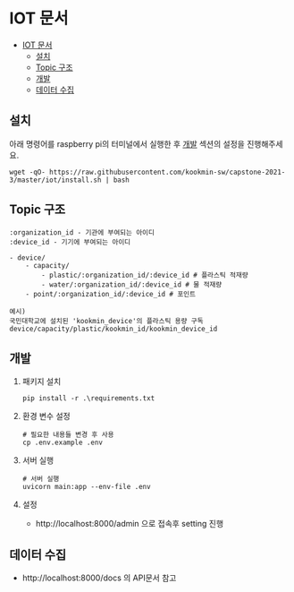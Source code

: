# IOT 문서

- [IOT 문서](#iot-문서)
  - [설치](#설치)
  - [Topic 구조](#topic-구조)
  - [개발](#개발)
  - [데이터 수집](#데이터-수집)

## 설치

아래 명령어를 raspberry pi의 터미널에서 실행한 후 [개발](#개발) 섹션의 설정을 진행해주세요.

```shell
wget -qO- https://raw.githubusercontent.com/kookmin-sw/capstone-2021-3/master/iot/install.sh | bash
```

## Topic 구조

```
:organization_id - 기관에 부여되는 아이디
:device_id - 기기에 부여되는 아이디

- device/
    - capacity/
        - plastic/:organization_id/:device_id # 플라스틱 적재량
        - water/:organization_id/:device_id # 물 적재량
    - point/:organization_id/:device_id # 포인트

예시)
국민대학교에 설치된 'kookmin_device'의 플라스틱 용량 구독
device/capacity/plastic/kookmin_id/kookmin_device_id
```

## 개발

1. 패키지 설치

   ```
   pip install -r .\requirements.txt
   ```

2. 환경 변수 설정

   ```
   # 필요한 내용들 변경 후 사용
   cp .env.example .env
   ```

3. 서버 실행

   ```
   # 서버 실행
   uvicorn main:app --env-file .env
   ```

4. 설정
   - http://localhost:8000/admin 으로 접속후 setting 진행

## 데이터 수집

- http://localhost:8000/docs 의 API문서 참고
